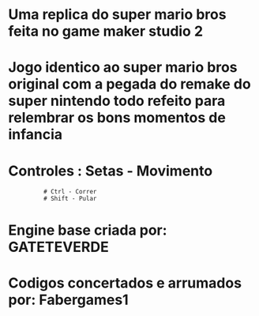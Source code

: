 # Uma replica do super mario bros feita no game maker studio 2
# Jogo identico ao super mario bros original com a pegada do remake do super nintendo todo refeito para relembrar os bons momentos de infancia
# Controles : Setas - Movimento
              # Ctrl - Correr
              # Shift - Pular
# Engine base criada por: GATETEVERDE
# Codigos concertados e arrumados por: Fabergames1
